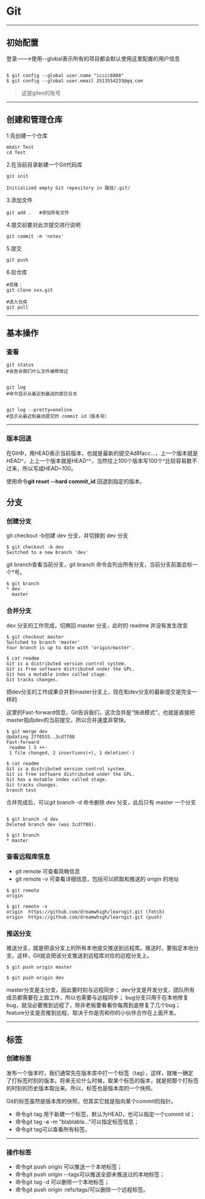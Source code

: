 # Git
---
## 初始配置
登录--->使用--global表示所有的项目都会默认使用这里配置的用户信息
~~~ shell

$ git config --global user.name "icccc8888"
$ git config --global user.email 2513554233@qq.com
~~~
>这是gitee的账号

---
## 创建和管理仓库
1.先创建一个仓库
~~~shell
mkdir Test
cd Test
~~~
2.在当前目录新建一个Git代码库
~~~shell
git init

Initialized empty Git repository in 路径/.git/
~~~
3.添加文件
~~~shell
git add .   #添加所有文件
~~~

4.提交前要对此次提交进行说明
~~~shell
git commit -m 'notes'
~~~

5.提交
~~~shell
git push
~~~

6.拉仓库
~~~shell
#克隆：
git clone xxx.git

#进入仓库
git pull

~~~

---
## 基本操作

### 查看
~~~shell
git status
#会告诉我们什么文件被修改过


git log
#命令显示从最近到最远的提交日志


git log --pretty=oneline
#显示从最近到最远提交的 commit id（版本号）
~~~


---
### 版本回退
在Git中，用HEAD表示当前版本，也就是最新的提交4d8facc...，上一个版本就是HEAD^，上上一个版本就是HEAD^^，当然往上100个版本写100个^比较容易数不过来，所以写成HEAD~100。

使用命令**git reset --hard commit_id** 回退到指定的版本。



## 分支
### 创建分支
git checkout -b创建 dev 分支，并切换到 dev 分支
~~~shell
$ git checkout -b dev
Switched to a new branch 'dev'
~~~

git branch查看当前分支，git branch 命令会列出所有分支，当前分支前面会标一个*号。
~~~shell
$ git branch
* dev
  master
~~~

### 合并分支
dev 分支的工作完成，切换回 master 分支，此时的 readme 并没有发生改变
~~~ shell
$ git checkout master
Switched to branch 'master'
Your branch is up to date with 'origin/master'.

$ cat readme
Git is a distributed version control system.
Git is free software distributed under the GPL.
Git has a mutable index called stage.
Git tracks changes.
~~~

把dev分支的工作成果合并到master分支上，现在和dev分支的最新提交是完全一样的

这里的Fast-forward信息，Git告诉我们，这次合并是“快进模式”，也就是直接把master指向dev的当前提交，所以合并速度非常快。

~~~shell
$ git merge dev
Updating 27f0555..3cd7f88
Fast-forward
 readme | 3 ++-
 1 file changed, 2 insertions(+), 1 deletion(-)

$ cat readme
Git is a distributed version control system.
Git is free software distributed under the GPL.
Git has a mutable index called stage.
Git tracks changes.
branch test

~~~
合并完成后，可以git branch -d 命令删除 dev 分支，此后只有 master 一个分支

~~~shell

$ git branch -d dev
Deleted branch dev (was 3cd7f88).

$ git branch
* master
~~~


### 查看远程库信息
- git remote 可查看简略信息
- git remote -v 可查看详细信息，包括可以抓取和推送的 origin 的地址

~~~ shell
$ git remote
origin

$ git remote -v
origin  https://github.com/dreamwhigh/learngit.git (fetch)
origin  https://github.com/dreamwhigh/learngit.git (push)

~~~

### 推送分支
推送分支，就是把该分支上的所有本地提交推送到远程库。推送时，要指定本地分支，这样，Git就会把该分支推送到远程库对应的远程分支上。

~~~shell
$ git push origin master

$ git push origin dev
~~~
master分支是主分支，因此要时刻与远程同步；
dev分支是开发分支，团队所有成员都需要在上面工作，所以也需要与远程同步；
bug分支只用于在本地修复bug，就没必要推到远程了，除非老板要看看你每周到底修复了几个bug；
feature分支是否推到远程，取决于你是否和你的小伙伴合作在上面开发。


---

## 标签
### 创建标签
发布一个版本时，我们通常先在版本库中打一个标签（tag），这样，就唯一确定了打标签时刻的版本。将来无论什么时候，取某个标签的版本，就是把那个打标签的时刻的历史版本取出来。所以，标签也是版本库的一个快照。

Git的标签虽然是版本库的快照，但其实它就是指向某个commit的指针。
- 命令git tag <tagname>用于新建一个标签，默认为HEAD，也可以指定一个commit id；
- 命令git tag -a <tagname> -m "blablabla..."可以指定标签信息；
- 命令git tag可以查看所有标签。
---
### 操作标签
- 命令git push origin <tagname>可以推送一个本地标签；
- 命令git push origin --tags可以推送全部未推送过的本地标签；
- 命令git tag -d <tagname>可以删除一个本地标签；
- 命令git push origin :refs/tags/<tagname>可以删除一个远程标签。